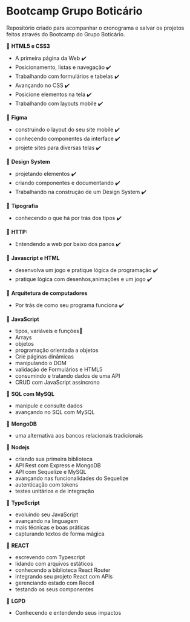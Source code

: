 # Bootcamp Grupo Boticário

Repositório criado para acompanhar o cronograma e salvar os projetos feitos através do Bootcamp do Grupo Boticário.

:star2: **HTML5 e CSS3**

- A primeira página da Web :heavy_check_mark:
- Posicionamento, listas e navegação :heavy_check_mark:
- Trabalhando com formulários e tabelas :heavy_check_mark:
- Avançando no CSS :heavy_check_mark:
- Posicione elementos na tela :heavy_check_mark:
- Trabalhando com layouts mobile :heavy_check_mark:

:star2: **Figma**

- construindo o layout do seu site mobile :heavy_check_mark:
- conhecendo componentes da interface :heavy_check_mark:
- projete sites para diversas telas :heavy_check_mark:

:star2: **Design System**

- projetando elementos :heavy_check_mark:
- criando componentes e documentando :heavy_check_mark:
- Trabalhando na construção de um Design System :heavy_check_mark:

:star2: **Tipografia**

- conhecendo o que há por trás dos tipos :heavy_check_mark:

:star2: **HTTP:**

- Entendendo a web por baixo dos panos :heavy_check_mark:

:star2: **Javascript e HTML**

- desenvolva um jogo e pratique lógica de programação :heavy_check_mark:
- pratique lógica com desenhos,animações e um jogo :heavy_check_mark:

:star2: **Arquitetura de computadores**

- Por trás de como seu programa funciona :heavy_check_mark:

:star2: **JavaScript** 

- tipos, variáveis e funções:runner:
- Arrays
- objetos
- programação orientada a objetos
- Crie páginas dinâmicas
- manipulando o DOM
- validação de Formulários e HTML5
- consumindo e tratando dados de uma API
- CRUD com JavaScript assíncrono

:star2: **SQL com MySQL**

- manipule e consulte dados
- avançando no SQL com MySQL

:star2: **MongoDB**

- uma alternativa aos bancos relacionais tradicionais

:star2: **Nodejs**

- criando sua primeira biblioteca
- API Rest com Express e MongoDB
- API com Sequelize e MySQL
- avançando nas funcionalidades do Sequelize
- autenticação com tokens
- testes unitários e de integração

:star2: **TypeScript**

- evoluindo seu JavaScript
- avançando na linguagem
- mais técnicas e boas práticas
- capturando textos de forma mágica

:star2: **REACT**

- escrevendo com Typescript
- lidando com arquivos estáticos
- conhecendo a biblioteca React Router
- integrando seu projeto React com APIs
- gerenciando estado com Recoil
- testando os seus componentes

:star2: **LGPD**

- Conhecendo e entendendo seus impactos
